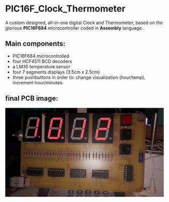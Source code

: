 # PIC16F_Clock_Thermometer
A custom designed, all-in-one digital Clock and Thermometer, based on the glorious **PIC16F684** microcontroller coded in **Assembly** language. 

## Main components:
- PIC16F684 microcontrolled
- four HCF4511 BCD decoders
- a LM35 temperature sensor
- four 7 segments displays (3.5cm x 2.5cm)
- three pushbuttons in order to: change visualization (hour/temp), increment hour/minutes.

## final PCB image:
![img](image.jpg)

